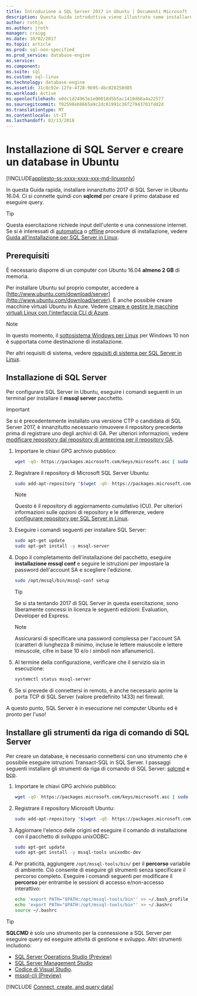 ```yaml
---
title: Introduzione a SQL Server 2017 in Ubuntu | Documenti Microsoft
description: Questa Guida introduttiva viene illustrato come installare SQL Server 2017 in Ubuntu e quindi creare query in un database con sqlcmd.
author: rothja
ms.author: jroth
manager: craigg
ms.date: 10/02/2017
ms.topic: article
ms.prod: sql-non-specified
ms.prod_service: database-engine
ms.service: 
ms.component: 
ms.suite: sql
ms.custom: sql-linux
ms.technology: database-engine
ms.assetid: 31c8c92e-12fe-4728-9b95-4bc028250d85
ms.workload: Active
ms.openlocfilehash: e0dc1d24963e1e00018d5b5ac1418d68a4a22577
ms.sourcegitcommit: f02598eb8665a9c2dc01991c36f27943701fdd2d
ms.translationtype: MT
ms.contentlocale: it-IT
ms.lasthandoff: 02/13/2018
---
```

# <a name="install-sql-server-and-create-a-database-on-ubuntu"></a>Installazione di SQL Server e creare un database in Ubuntu

[!INCLUDE[appliesto-ss-xxxx-xxxx-xxx-md-linuxonly](../includes/appliesto-ss-xxxx-xxxx-xxx-md-linuxonly.md)]

In questa Guida rapida, installare innanzitutto 2017 di SQL Server in Ubuntu 16.04. Ci si connette quindi con **sqlcmd** per creare il primo database ed eseguire query.

> [!TIP]
> Questa esercitazione richiede input dell'utente e una connessione internet. Se si è interessati di [automatica](sql-server-linux-setup.md#unattended) o [offline](sql-server-linux-setup.md#offline) procedure di installazione, vedere [Guida all'installazione per SQL Server in Linux](sql-server-linux-setup.md).

## <a name="prerequisites"></a>Prerequisiti

È necessario disporre di un computer con Ubuntu 16.04 **almeno 2 GB** di memoria.

Per installare Ubuntu sul proprio computer, accedere a [http://www.ubuntu.com/download/server](http://www.ubuntu.com/download/server). È anche possibile creare macchine virtuali Ubuntu in Azure. Vedere [creare e gestire le macchine virtuali Linux con l'interfaccia CLI di Azure](https://docs.microsoft.com/azure/virtual-machines/linux/tutorial-manage-vm).

> [!NOTE]
> In questo momento, il [sottosistema Windows per Linux](https://msdn.microsoft.com/commandline/wsl/about) per Windows 10 non è supportata come destinazione di installazione.

Per altri requisiti di sistema, vedere [requisiti di sistema per SQL Server in Linux](sql-server-linux-setup.md#system).

## <a id="install"></a>Installazione di SQL Server

Per configurare SQL Server in Ubuntu, eseguire i comandi seguenti in un terminal per installare il **mssql server** pacchetto.

> [!IMPORTANT]
> Se si è precedentemente installato una versione CTP o candidata di SQL Server 2017, è innanzitutto necessario rimuovere il repository precedente prima di registrare uno degli archivi di GA. Per ulteriori informazioni, vedere [modificare repository dal repository di anteprima per il repository GA](sql-server-linux-change-repo.md).

1. Importare le chiavi GPG archivio pubblico:

   ```bash
   wget -qO- https://packages.microsoft.com/keys/microsoft.asc | sudo apt-key add -
   ```

1. Registrare il repository di Microsoft SQL Server Ubuntu:

   ```bash
   sudo add-apt-repository "$(wget -qO- https://packages.microsoft.com/config/ubuntu/16.04/mssql-server-2017.list)"
   ```

   > [!NOTE]
   > Questo è il repository di aggiornamento cumulativo (CU). Per ulteriori informazioni sulle opzioni di repository e le differenze, vedere [configurare repository per SQL Server in Linux](sql-server-linux-change-repo.md).

1. Eseguire i comandi seguenti per installare SQL Server:

   ```bash
   sudo apt-get update
   sudo apt-get install -y mssql-server
   ```

1. Dopo il completamento dell'installazione del pacchetto, eseguire **installazione mssql conf** e seguire le istruzioni per impostare la password dell'account SA e scegliere l'edizione.

   ```bash
   sudo /opt/mssql/bin/mssql-conf setup
   ```

   > [!TIP]
   > Se si sta tentando 2017 di SQL Server in questa esercitazione, sono liberamente concessi in licenza le seguenti edizioni: Evaluation, Developer ed Express.

   > [!NOTE]
   > Assicurarsi di specificare una password complessa per l'account SA (caratteri di lunghezza 8 minimo, incluse le lettere maiuscole e lettere minuscole, cifre in base 10 e/o i simboli non alfanumerici).

1. Al termine della configurazione, verificare che il servizio sia in esecuzione:

   ```bash
   systemctl status mssql-server
   ```

1. Se si prevede di connettersi in remoto, è anche necessario aprire la porta TCP di SQL Server (valore predefinito 1433) nel firewall.

A questo punto, SQL Server è in esecuzione nel computer Ubuntu ed è pronto per l'uso!

## <a id="tools"></a>Installare gli strumenti da riga di comando di SQL Server

Per creare un database, è necessario connettersi con uno strumento che è possibile eseguire istruzioni Transact-SQL in SQL Server. I passaggi seguenti installare gli strumenti da riga di comando di SQL Server: [sqlcmd](../tools/sqlcmd-utility.md) e [bcp](../tools/bcp-utility.md).

1. Importare le chiavi GPG archivio pubblico:

   ```bash
   wget -qO- https://packages.microsoft.com/keys/microsoft.asc | sudo apt-key add -
   ```

1. Registrare il repository Microsoft Ubuntu:

   ```bash
   sudo add-apt-repository "$(wget -qO- https://packages.microsoft.com/config/ubuntu/16.04/prod.list)"
   ```

1. Aggiornare l'elenco delle origini ed eseguire il comando di installazione con il pacchetto di sviluppo unixODBC:

   ```bash
   sudo apt-get update
   sudo apt-get install -y mssql-tools unixodbc-dev
   ```

1. Per praticità, aggiungere `/opt/mssql-tools/bin/` per il **percorso** variabile di ambiente. Ciò consente di eseguire gli strumenti senza specificare il percorso completo. Eseguire i comandi seguenti per modificare il **percorso** per entrambe le sessioni di accesso e/non-accesso interattivo:

   ```bash
   echo 'export PATH="$PATH:/opt/mssql-tools/bin"' >> ~/.bash_profile
   echo 'export PATH="$PATH:/opt/mssql-tools/bin"' >> ~/.bashrc
   source ~/.bashrc
   ```

> [!TIP]
> **SQLCMD** è solo uno strumento per la connessione a SQL Server per eseguire query ed eseguire attività di gestione e sviluppo. Altri strumenti includono:
>
> * [SQL Server Operations Studio (Preview)](../sql-operations-studio/what-is.md)
> * [SQL Server Management Studio](sql-server-linux-develop-use-ssms.md)
> * [Codice di Visual Studio](sql-server-linux-develop-use-vscode.md).
> * [mssql-cli (Preview)](https://blogs.technet.microsoft.com/dataplatforminsider/2017/12/12/try-mssql-cli-a-new-interactive-command-line-tool-for-sql-server/)

[!INCLUDE [Connect, create, and query data](../includes/sql-linux-quickstart-connect-query.md)]

